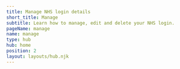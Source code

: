 ```yaml
---
title: Manage NHS login details
short_title: Manage
subtitle: Learn how to manage, edit and delete your NHS login.
pageName: manage
name: manage
type: hub
hub: home
position: 2
layout: layouts/hub.njk
---
```

